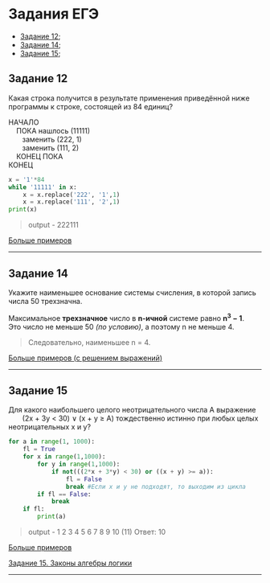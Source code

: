 # Задания ЕГЭ

 + [Задание 12](#num12);
 + [Задание 14](#num14);
 + [Задание 15](#num15);

## <a name="num12"></a> Задание 12

Какая строка получится в результате применения приведённой ниже программы к строке, состоящей из 84 единиц?

НАЧАЛО<br/>
 &nbsp; &nbsp; ПОКА нашлось (11111)<br/>
 &nbsp; &nbsp;&nbsp; &nbsp; заменить (222, 1)<br/>
 &nbsp; &nbsp;&nbsp; &nbsp; заменить (111, 2)<br/>
 &nbsp; &nbsp; КОНЕЦ ПОКА<br/>
КОНЕЦ<br/>

```python
x = '1'*84
while '11111' in x:
    x = x.replace('222', '1',1)
    x = x.replace('111', '2',1)
print(x)
```
> output - 222111

[Больше примеров](https://github.com/DazzS/ege/blob/main/12.md "Примеры задания 12")

--------------------------------------------------

## <a name="num14"></a> Задание 14
Укажите наименьшее основание системы счисления, в которой запись числа 50 трехзначна.

Максимальное <b>трехзначное</b> число в <b>n-ичной</b> системе равно <b>n<sup>3</sup> − 1</b>. <br/>
Это число не меньше 50 <i>(по условию)</i>, а поэтому n не меньше 4. 
 > Следовательно, наименьшее n = 4.

[Больше примеров (с решением выражений)](https://github.com/DazzS/ege/blob/main/14.md "Примеры задания 14")

--------------------------------------------------

## <a name="num15"></a> Задание 15
Для какого наибольшего целого неотрицательного числа A выражение
&nbsp; &nbsp;&nbsp; &nbsp;&nbsp; &nbsp;(2x + 3y < 30) ∨ (x + y ≥ A)
тождественно истинно при любых целых неотрицательных x и y?

```python
for a in range(1, 1000):
    fl = True
    for x in range(1,1000):
        for y in range(1,1000):
            if not(((2*x + 3*y) < 30) or ((x + y) >= a)):
                fl = False
                break #Если x и y не подходят, то выходим из цикла
        if fl == False:
            break
    if fl:
        print(a)
```
> output - 1 2 3 4 5 6 7 8 9 10 (11)
> Ответ: 10

[Больше примеров](https://github.com/DazzS/ege/blob/main/15.md "Примеры задания 15")

[Задание 15. Законы алгебры логики](https://user-images.githubusercontent.com/49374948/121887595-986ea380-cd1f-11eb-8d0c-3bd66523003e.png)

--------------------------------------------------
